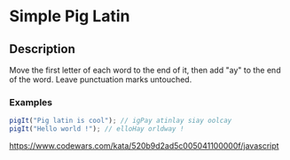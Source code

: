 # Simple Pig Latin

## Description

Move the first letter of each word to the end of it, then add "ay" to the end of the word. Leave punctuation marks untouched.

### Examples

```js
pigIt("Pig latin is cool"); // igPay atinlay siay oolcay
pigIt("Hello world !"); // elloHay orldway !
```

https://www.codewars.com/kata/520b9d2ad5c005041100000f/javascript
